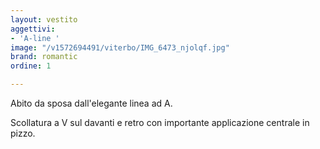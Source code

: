 ```yaml
---
layout: vestito
aggettivi:
- 'A-line '
image: "/v1572694491/viterbo/IMG_6473_njolqf.jpg"
brand: romantic
ordine: 1

---
```

Abito da sposa dall'elegante linea ad A.

Scollatura a V sul davanti e retro con importante applicazione centrale  in pizzo.
